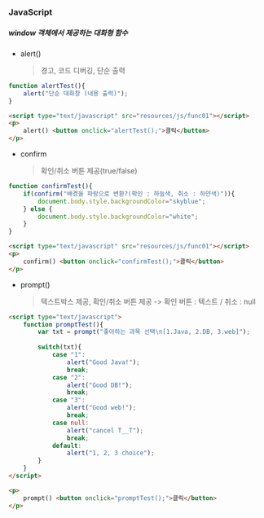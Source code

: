 ### JavaScript

##### window 객체에서 제공하는 대화형 함수

- alert() 

  > 경고, 코드 디버깅, 단순 출력

```javascript
function alertTest(){
    alert("단순 대화창 (내용 출력)");
}
```

```html
<script type="text/javascript" src="resources/js/func01"></script>
<p>
    alert() <button onclick="alertTest();">클릭</button>
</p>
```



- confirm

  > 확인/취소 버튼 제공(true/false)

```javascript
function confirmTest(){
    if(confirm("배경을 파랑으로 변환?(확인 : 하늘색, 취소 : 하얀색)")){
        document.body.style.backgroundColor="skyblue";
    } else {
        document.body.style.backgroundColor="white";
    }
}
```

```html
<script type="text/javascript" src="resources/js/func01"></script>
<p>
    confirm() <button onclick="confirmTest();">클릭</button>
</p>
```



- prompt()

  > 텍스트박스 제공, 확인/취소 버튼 제공 -> 확인 버튼 : 텍스트 / 취소 : null

```html
<script type="text/javascript">
	function promptTest(){
        var txt = prompt("좋아하는 과목 선택\n[1.Java, 2.DB, 3.web]");
        
        switch(txt){
            case "1":
                alert("Good Java!");
                break;
            case "2":
                alert("Good DB!");
                break;
            case "3":
                alert("Good web!");
                break;
            case null:
                alert("cancel T__T");
                break;
            default:
                alert("1, 2, 3 choice");
        }
    }
</script>

<p>
    prompt() <button onclick="promptTest();">클릭</button>
</p>
```





